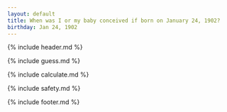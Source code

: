 ```yaml
---
layout: default
title: When was I or my baby conceived if born on January 24, 1902?
birthday: Jan 24, 1902
---
```


{% include header.md %}

{% include guess.md %}

{% include calculate.md %}

{% include safety.md %}

{% include footer.md %}



